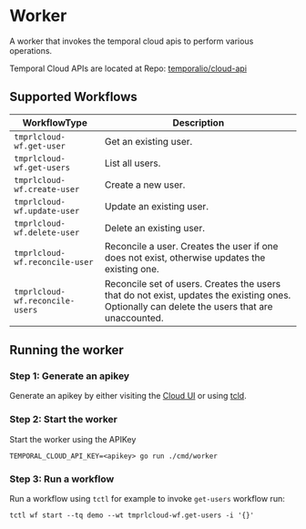 # Worker

A worker that invokes the temporal cloud apis to perform various operations.

Temporal Cloud APIs are located at Repo: [temporalio/cloud-api](https://github.com/temporalio/api-cloud)

## Supported Workflows

| WorkflowType                    | Description                                                                                                                                       |
| ------------------------------- | ------------------------------------------------------------------------------------------------------------------------------------------------- |
| `tmprlcloud-wf.get-user`        | Get an existing user.                                                                                                                             |
| `tmprlcloud-wf.get-users`       | List all users.                                                                                                                                   |
| `tmprlcloud-wf.create-user`     | Create a new user.                                                                                                                                |
| `tmprlcloud-wf.update-user`     | Update an existing user.                                                                                                                          |
| `tmprlcloud-wf.delete-user`     | Delete an existing user.                                                                                                                          |
| `tmprlcloud-wf.reconcile-user`  | Reconcile a user. Creates the user if one does not exist, otherwise updates the existing one.                                                     |
| `tmprlcloud-wf.reconcile-users` | Reconcile set of users. Creates the users that do not exist, updates the existing ones. Optionally can delete the users that are unaccounted. |

## Running the worker

### Step 1: Generate an apikey
Generate an apikey by either visiting the [Cloud UI](https://cloud.temporal.io/settings/api-keys) or using [tcld](https://github.com/temporalio/tcld#creating-an-api-key).

### Step 2: Start the worker 
Start the worker using the APIKey
```
TEMPORAL_CLOUD_API_KEY=<apikey> go run ./cmd/worker
```

### Step 3: Run a workflow
Run a workflow using `tctl` for example to invoke `get-users` workflow run:
```
tctl wf start --tq demo --wt tmprlcloud-wf.get-users -i '{}'
```

